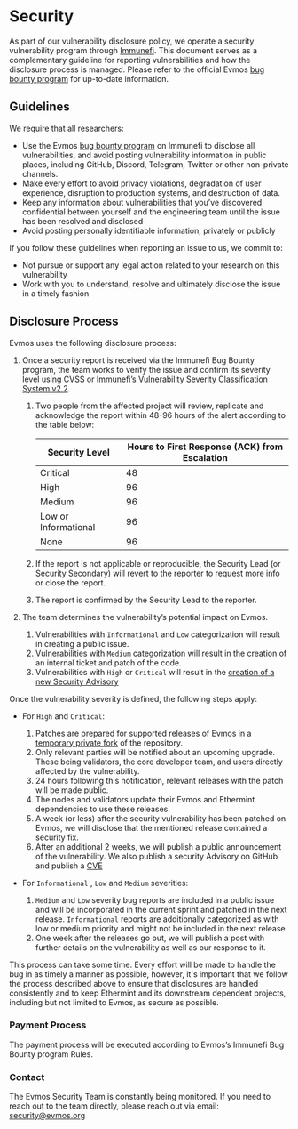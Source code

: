 # Security

As part of our vulnerability disclosure policy,
we operate a security vulnerability program through [Immunefi](https://immunefi.com/).
This document serves as a complementary guideline for reporting vulnerabilities
and how the disclosure process is managed.
Please refer to the official Evmos [bug bounty program](https://immunefi.com/bounty/evmos/)
for up-to-date information.

## Guidelines

We require that all researchers:

- Use the Evmos [bug bounty program](https://immunefi.com/bounty/evmos/) on Immunefi to disclose all vulnerabilities,
  and avoid posting vulnerability information in public places,
  including GitHub, Discord, Telegram, Twitter or other non-private channels.
- Make every effort to avoid privacy violations, degradation of user experience, disruption to production systems,
  and destruction of data.
- Keep any information about vulnerabilities that you’ve discovered
  confidential between yourself and the engineering team
  until the issue has been resolved and disclosed
- Avoid posting personally identifiable information, privately or publicly

If you follow these guidelines when reporting an issue to us, we commit to:

- Not pursue or support any legal action related to your research on this vulnerability
- Work with you to understand, resolve and ultimately disclose the issue in a timely fashion

## Disclosure Process

Evmos uses the following disclosure process:

1. Once a security report is received via the Immunefi Bug Bounty program,
the team works to verify the issue and confirm its severity level using [CVSS](https://nvd.nist.gov/vuln-metrics/cvss)
or [Immunefi’s Vulnerability Severity Classification System v2.2](https://immunefi.com/immunefi-vulnerability-severity-classification-system-v2-2/).

    1. Two people from the affected project will review, replicate and acknowledge the report
       within 48-96 hours of the alert according to the table below:

        | Security Level       | Hours to First Response (ACK) from Escalation |
        | -------------------- | --------------------------------------------- |
        | Critical             | 48                                            |
        | High                 | 96                                            |
        | Medium               | 96                                            |
        | Low or Informational | 96                                            |
        | None                 | 96                                            |

    2. If the report is not applicable or reproducible,
       the Security Lead (or Security Secondary) will revert to the reporter to request more info or close the report.
    3. The report is confirmed by the Security Lead to the reporter.

2. The team determines the vulnerability’s potential impact on Evmos.

    1. Vulnerabilities with `Informational` and `Low` categorization will result in creating a public issue.
    2. Vulnerabilities with `Medium` categorization will result
       in the creation of an internal ticket and patch of the code.
    3. Vulnerabilities with `High` or `Critical` will result in the [creation of a new Security Advisory](https://docs.github.com/en/code-security/repository-security-advisories/creating-a-repository-security-advisory)

Once the vulnerability severity is defined, the following steps apply:

- For `High` and `Critical`:
    1. Patches are prepared for supported releases of Evmos in a
       [temporary private fork](https://docs.github.com/en/code-security/repository-security-advisories/collaborating-in-a-temporary-private-fork-to-resolve-a-repository-security-vulnerability)
       of the repository.
    2. Only relevant parties will be notified about an upcoming upgrade.
       These being validators, the core developer team, and users directly affected by the vulnerability.
    3. 24 hours following this notification, relevant releases with the patch will be made public.
    4. The nodes and validators update their Evmos and Ethermint dependencies to use these releases.
    5. A week (or less) after the security vulnerability has been patched on Evmos,
       we will disclose that the mentioned release contained a security fix.
    6. After an additional 2 weeks, we will publish a public announcement of the vulnerability.
       We also publish a security Advisory on GitHub and publish a
       [CVE](https://en.wikipedia.org/wiki/Common_Vulnerabilities_and_Exposures)

- For `Informational` , `Low` and `Medium` severities:
    1. `Medium` and `Low` severity bug reports are included in a public issue
       and will be incorporated in the current sprint and patched in the next release.
       `Informational` reports are additionally categorized as with low or medium priority
       and might not be included in the next release.
    2. One week after the releases go out, we will publish a post
       with further details on the vulnerability as well as our response to it.

This process can take some time.
Every effort will be made to handle the bug in as timely a manner as possible,
however, it's important that we follow the process described above
to ensure that disclosures are handled consistently
and to keep Ethermint and its downstream dependent projects,
including but not limited to Evmos,
as secure as possible.

### Payment Process

The payment process will be executed according to Evmos’s Immunefi Bug Bounty program Rules.

### Contact

The Evmos Security Team is constantly being monitored.
If you need to reach out to the team directly,
please reach out via email: [security@evmos.org](mailto:security@evmos.org)
